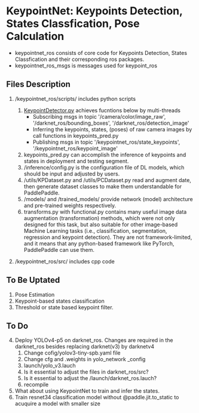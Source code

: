 # KeypointNet: Keypoints Detection, States Classfication, Pose Calculation    
- keypointnet_ros consists of core code for Keypoints Detection, States Classfication and their corresponding ros packages.  
- keypointnet_ros_msgs is messages used for keypoint_ros  

## Files Description  
1. /keypointnet_ros/scripts/ includes python scripts   
    1. [KeypointDetector.py](keypointnet_ros/scripts/KeypointDetector.py) achieves fucntions below by multi-threads  
        - Subscribing msgs in topic '/camera/color/image_raw', '/darknet_ros/bounding_boxes', '/darknet_ros/detection_image'  
        - Inferring the keypoints, states, (poses) of raw camera images by call functions in keypoints_pred.py  
        - Publishing msgs in topic '/keypointnet_ros/state_keypoints', '/keypointnet_ros/keypoint_image'  
    2. keypoints_pred.py can accomplish the inference of keypoints and states in deployment and testing segment.  
    3. /inference/config.py is the configuration file of DL models, which should be input and adjusted by users.  
    4. /utils/KPDataset.py and /utils/PCDataset.py read and augment date, then generate dataset classes to make them understandable for PaddlePaddle.  
    5. /models/ and /trained_models/ provide network (model) architecture and pre-trained weights respectively.  
    6. transforms.py with functional.py contains many useful image data augmentation (transformation) methods, which were not only designed for this task, but also suitable for other image-based Machine Learning tasks (i.e., classification, segmentation, regression and keypoint detection). They are not framework-limited, and it means that any python-based framework like PyTorch, PaddlePaddle can use them.  

2. /keypointnet_ros/src/ includes cpp code

## To Be Uptated
1. Pose Estimation
2. Keypoint-based states classification
3. Threshold or state based keypoint filter.

## To Do
4. Deploy YOLOv4-p5 on darknet_ros. Changes are required in the darknet_ros besides replacing darknet(v3) by darknetv4
    1. Change cofig/yolov3-tiny-spb.yaml file 
    2. Change cfg and .weights in yolo_network _config 
    3. launch/yolo_v3.lauch  
    4. Is it essential to adjust the files in darknet_ros/src? 
    5. Is it essential to adjust the /launch/darknet_ros.lauch? 
    6. recompile 
5. What about using KeypointNet to train and infer the states.
6. Train resnet34 classification model without @paddle.jit.to_static to acuquire a model with smaller size
